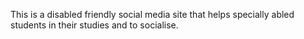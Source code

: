 This is a disabled friendly social media site that helps specially abled students in their studies and to socialise.
